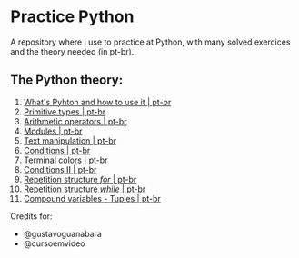 # Practice Python
A repository where i use to practice at Python, with many solved exercices and the theory needed (in pt-br). 

## The Python theory:
1. [What's Pyhton and how to use it | pt-br](https://github.com/o-Ian/Practice-Python/blob/main/Installing%20Python/What's%20Python%20and%20how%20to%20use%20it%20(pt-br).pdf)
2. [Primitive types | pt-br](https://github.com/o-Ian/Practice-Python/blob/main/Primitive%20types%20and%20data%20output/Primitive%20types%20(pt-br).pdf)
3. [Arithmetic operators | pt-br](https://github.com/o-Ian/Practice-Python/blob/main/Arithmetic%20operators/Arithmetic%20operators%20(pt-br).pdf)
4. [Modules | pt-br](https://github.com/o-Ian/Practice-Python/blob/main/Utilizing%20modules/Modules.pdf)
5. [Text manipulation | pt-br](https://github.com/o-Ian/Practice-Python/blob/main/Text%20manipulation/Text%20manipulation.pdf)
6. [Conditions | pt-br](https://github.com/o-Ian/Practice-Python/blob/main/Conditions/if-else.pdf)
7. [Terminal colors | pt-br](https://github.com/o-Ian/Practice-Python/blob/main/Terminal%20colors/Terminal%20colors.pdf)
8. [Conditions II | pt-br](https://github.com/o-Ian/Practice-Python/blob/main/Conditions/if-else.pdf)
9. [Repetition structure *for* | pt-br](https://github.com/o-Ian/Practice-Python/blob/main/Repetition%20structure%20for/For%20structure%20(pt-br).pdf)
10. [Repetition structure *while* | pt-br](https://github.com/o-Ian/Practice-Python/blob/main/Repetition%20structure%20while/While%20repetition%20(pt-br).pdf)
11. [Compound variables - Tuples | pt-br](https://github.com/o-Ian/Practice-Python/blob/main/Tuples/Compound%20variables%20-%20TUPLES%20(pt-br).pdf)



Credits for:  
* @gustavoguanabara
* @cursoemvideo
